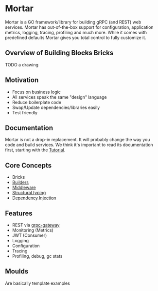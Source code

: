 # Mortar 

Mortar is a GO framework/library for building gRPC (and REST) web services.
Mortar has out-of-the-box support for configuration, application metrics, logging, tracing, profiling and much more.
While it comes with predefined defaults Mortar gives you total control to fully customize it. 

## Overview of Building ~~Blocks~~ Bricks

TODO a drawing

## Motivation

- Focus on business logic
- All services speak the same "design" language
- Reduce boilerplate code
- Swap/Update dependencies/libraries easily
- Test friendly

## Documentation

Mortar is not a drop-in replacement. It will probably change the way you code and build services.
We think it's important to read its documentation first, starting with the [Tutorial](https://github.com/go-masonry/tutorial). 

## Core Concepts

- Bricks
- [Builders](wiki/builder.md)
- [Middleware](wiki/middleware.md)
- [Structural typing](https://en.wikipedia.org/wiki/Structural_type_system)
- [Dependency Injection](https://github.com/uber-go/fx)

## Features

- REST via [grpc-gateway](https://github.com/grpc-ecosystem/grpc-gateway)
- Monitoring (Metrics) 
- JWT (Consumer)
- Logging
- Configuration
- Tracing
- Profiling, debug, gc stats

## Moulds
Are basically template examples